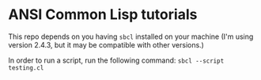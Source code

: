 # ANSI Common Lisp tutorials
This repo depends on you having `sbcl` installed on your machine (I'm using version 2.4.3, but it may be compatible with other versions.)

In order to run a script, run the following command: `sbcl --script testing.cl`